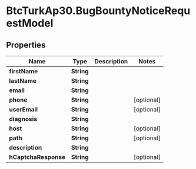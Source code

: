 # BtcTurkAp30.BugBountyNoticeRequestModel

## Properties
Name | Type | Description | Notes
------------ | ------------- | ------------- | -------------
**firstName** | **String** |  | 
**lastName** | **String** |  | 
**email** | **String** |  | 
**phone** | **String** |  | [optional] 
**userEmail** | **String** |  | [optional] 
**diagnosis** | **String** |  | 
**host** | **String** |  | [optional] 
**path** | **String** |  | [optional] 
**description** | **String** |  | 
**hCaptchaResponse** | **String** |  | [optional] 
